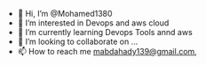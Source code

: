 - 👋 Hi, I’m @Mohamed1380
- 👀 I’m interested in Devops and aws cloud
- 🌱 I’m currently learning Devops Tools annd aws
- 💞️ I’m looking to collaborate on ...
- 📫 How to reach me mabdahady139@gmail.com,

<!---
Mohamed1380/Mohamed1380 is a ✨ special ✨ repository because its `README.md` (this file) appears on your GitHub profile.
You can click the Preview link to take a look at your changes.
--->
